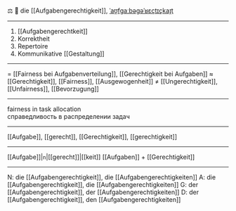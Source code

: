 ⚖️ 🔴 die [[Aufgabengerechtigkeit]], [ˈaʊ̯fɡaːbəɡəˈʁɛçtɪçkaɪ̯t](https://youglish.com/pronounce/Aufgabengerechtigkeit/german)

---
1. [[Aufgabengerechtkeit]]
2. Korrektheit  
3. Repertoire  
4. Kommunikative [[Gestaltung]]


---
= [[Fairness bei Aufgabenverteilung]], [[Gerechtigkeit bei Aufgaben]]
≈ [[Gerechtigkeit]], [[Fairness]], [[Ausgewogenheit]]
≠ [[Ungerechtigkeit]], [[Unfairness]], [[Bevorzugung]]

---
fairness in task allocation  
справедливость в распределении задач

---
[[Aufgabe]], [[gerecht]], [[Gerechtigkeit]], [[gerechtigkeit]]

---
[[Aufgabe]]|`n`|[[gerecht]]|[[keit]]
[[Aufgaben]] + [[Gerechtigkeit]]


---
N: die [[Aufgabengerechtigkeit]], die [[Aufgabengerechtigkeiten]]
A: die [[Aufgabengerechtigkeit]], die [[Aufgabengerechtigkeiten]]
G: der [[Aufgabengerechtigkeit]], der [[Aufgabengerechtigkeiten]]
D: der [[Aufgabengerechtigkeit]], den [[Aufgabengerechtigkeiten]]
